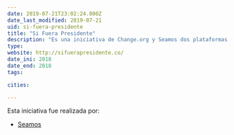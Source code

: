```yaml
---
date: 2019-07-21T23:02:24.000Z
date_last_modified: 2019-07-21
uid: si-fuera-presidente
title: "Si Fuera Presidente"
description: "Es una iniciativa de Change.org y Seamos dos plataformas virtuales que buscaban involucrar a la ciudadanía y pronunciaran su opinión sobre temas específicos que pudieran tener un impacto a nivel nacional."
type: 
website: http://sifuerapresidente.co/
date_ini: 2018
date_end: 2018
tags:

cities: 

---
```


Esta iniciativa fue realizada por:

- [Seamos](/i/seamos.html)
